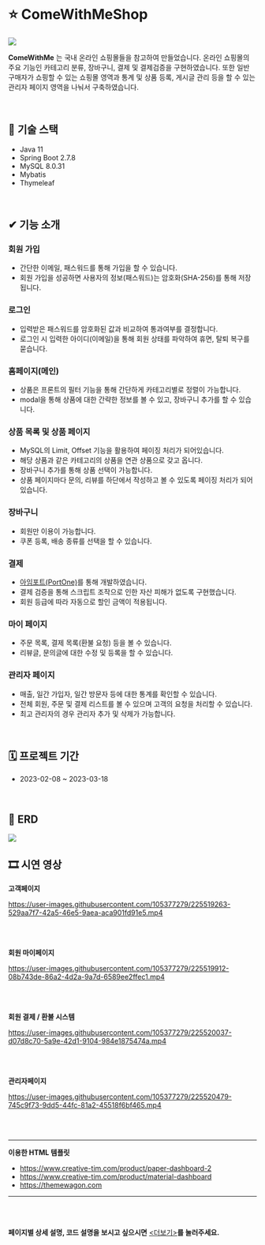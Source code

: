 # ⭐ ComeWithMeShop
<image src="https://user-images.githubusercontent.com/105377279/225466085-7df17ae2-8476-4448-a60b-fd5accfc7ea9.png" > 

**ComeWithMe** 는 국내 온라인 쇼핑몰들을 참고하여 만들었습니다. 온라인 쇼핑몰의 주요 기능인 카테고리 분류, 장바구니, 결제 및 결제검증을 구현하였습니다. 또한 일반 구매자가 쇼핑할 수 있는 쇼핑몰 영역과 통계 및 상품 등록, 게시글 관리 등을 할 수 있는 관리자 페이지 영역을 나눠서 구축하였습니다.
 
<br>

## 📌 기술 스택
- Java 11
- Spring Boot 2.7.8
- MySQL 8.0.31
- Mybatis
- Thymeleaf

<br>

## ✔ 기능 소개

### 회원 가입
- 간단한 이메일, 패스워드를 통해 가입을 할 수 있습니다.
- 회원 가입을 성공하면 사용자의 정보(패스워드)는 암호화(SHA-256)를 통해 저장됩니다.
### 로그인
- 입력받은 패스워드를 암호화된 값과 비교하여 통과여부를 결정합니다.
- 로그인 시 입력한 아이디(이메일)을 통해 회원 상태를 파악하여 휴면, 탈퇴 복구를 묻습니다.
### 홈페이지(메인)
- 상품은 프론트의 필터 기능을 통해 간단하게 카테고리별로 정렬이 가능합니다.
- modal을 통해 상품에 대한 간략한 정보를 볼 수 있고, 장바구니 추가를 할 수 있습니다.
### 상품 목록 및 상품 페이지
- MySQL의 Limit, Offset 기능을 활용하여 페이징 처리가 되어있습니다.
- 해당 상품과 같은 카테고리의 상품을 연관 상품으로 갖고 옵니다.
- 장바구니 추가를 통해 상품 선택이 가능합니다.
- 상품 페이지마다 문의, 리뷰를 하단에서 작성하고 볼 수 있도록 페이징 처리가 되어있습니다.
### 장바구니
- 회원만 이용이 가능합니다.
- 쿠폰 등록, 배송 종류를 선택을 할 수 있습니다.
### 결제
- [아임포트(PortOne)](https://portone.io/korea/ko?utm_source=google&utm_medium=google_sa&utm_campaign=pf_conversion_2302_kr&utm_content=homepage&gclid=Cj0KCQjw2cWgBhDYARIsALggUhrTE5mMpXxNeGt3uHvFrnmdOo4cOCM8sXIrV4pFpwXnVXhzUIMvxyEaAr-aEALw_wcB)를 통해 개발하였습니다.
- 결제 검증을 통해 스크립트 조작으로 인한 자산 피해가 없도록 구현했습니다.
- 회원 등급에 따라 자동으로 할인 금액이 적용됩니다.
### 마이 페이지
- 주문 목록, 결제 목록(환불 요청) 등을 볼 수 있습니다.
- 리뷰글, 문의글에 대한 수정 및 등록을 할 수 있습니다.
### 관리자 페이지
- 매출, 일간 가입자, 일간 방문자 등에 대한 통계를 확인할 수 있습니다.
- 전체 회원, 주문 및 결제 리스트를 볼 수 있으며 고객의 요청을 처리할 수 있습니다.
- 최고 관리자의 경우 관리자 추가 및 삭제가 가능합니다.

<br>

## 🗓 프로젝트 기간
- 2023-02-08 ~ 2023-03-18

<br>  
  
## 📝 ERD
<image src="https://user-images.githubusercontent.com/105377279/225488767-afb59739-3b63-41e5-b49f-20ffbfcb8774.png" > 

## 🎞 시연 영상

  **고객페이지**


https://user-images.githubusercontent.com/105377279/225519263-529aa7f7-42a5-46e5-9aea-aca901fd91e5.mp4


  
  <br>
  <br>

  **회원 마이페이지**
  

https://user-images.githubusercontent.com/105377279/225519912-08b743de-86a2-4d2a-9a7d-6589ee2ffec1.mp4


  <br>
  <br>
  
  **회원 결제 / 환불 시스템**
  

https://user-images.githubusercontent.com/105377279/225520037-d07d8c70-5a9e-42d1-9104-984e1875474a.mp4



  <br>
  <br>

  **관리자페이지**


https://user-images.githubusercontent.com/105377279/225520479-745c9f73-9dd5-44fc-81a2-45518f6bf465.mp4


  
  
  <br>
  <br>

 ---
 
 **이용한 HTML 템플릿**
 - https://www.creative-tim.com/product/paper-dashboard-2
- https://www.creative-tim.com/product/material-dashboard
- https://themewagon.com
 
 ---
 
 <br>
 <br>
 
 
**페이지별 상세 설명, 코드 설명을 보시고 싶으시면** [<더보기>](https://fluttering-relish-3bc.notion.site/Come-With-Me-251d0633bc584df1aa4214732a4f00c5)**를 눌러주세요.**

 <br>
 
